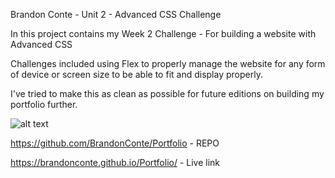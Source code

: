 Brandon Conte - Unit 2 - Advanced CSS Challenge

In this project contains my Week 2 Challenge - For building a website with Advanced CSS

Challenges included using Flex to properly manage the website for any form of device or screen size to be able to fit and display properly.

I've tried to make this as clean as possible for future editions on building my portfolio further.

![alt text](https://github.com/BrandonConte/Unit2/blob/main/Assets/images/Screenshot_1.png?raw=true)

https://github.com/BrandonConte/Portfolio - REPO

https://brandonconte.github.io/Portfolio/ - Live link